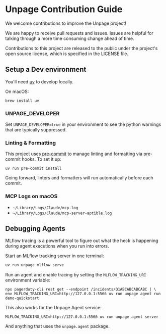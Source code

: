 # Unpage Contribution Guide

We welcome contributions to improve the Unpage project!

We are happy to receive pull requests and issues. Issues are helpful for talking through a more time consuming change ahead of time.

Contributions to this project are released to the public under the project's open source license, which is specified in the LICENSE file.

## Setup a Dev environment

You'll need [uv](https://github.com/astral-sh/uv) to develop locally.

On macOS:

```
brew install uv
```

### UNPAGE_DEVELOPER

Set `UNPAGE_DEVELOPER=true` in your environment to see the python warnings that are typically suppressed.

### Linting & Formatting

This project uses [pre-commit](https://pre-commit.com/) to manage linting and formatting via pre-commit hooks. To set it up:

```
uv run pre-commit install
```

Going forward, linters and formatters will run automatically before each commit.

### MCP Logs on macOS

* `~/Library/Logs/Claude/mcp.log`
* `~/Library/Logs/Claude/mcp-server-aptible.log`

## Debugging Agents

MLflow tracing is a powerful tool to figure out what the heck is happening during agent executions when you run into errors.

Start an MLflow tracking server in one terminal:

```bash
uv run unpage mlflow serve
```

Run an agent and enable tracing by setting the `MLFLOW_TRACKING_URI` environment variable:

```
npx pagerduty-cli rest get --endpoint /incidents/Q1ABCABCABCABC | \
env MLFLOW_TRACKING_URI=http://127.0.0.1:5566 uv run unpage agent run demo-quickstart
```

This also works for the Unpage Agent service:

```
MLFLOW_TRACKING_URI=http://127.0.0.1:5566 uv run unpage agent server
```

And anything that uses the `unpage.agent` package.
